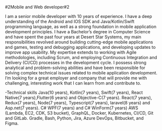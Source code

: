 #2Mobile and Web developer#2

I am a senior mobile developer with 10 years of experience.
I have a deep understanding of the Android and IOS SDK and Java/Kotlin/Swift programming language, as well as a strong foundation in mobile application development principles.
I have a Bachelor’s degree in Computer Science and have spent the past four years at Desert Star Systems, my main responsibilities revolved around building cutting-edge mobile applications and games, testing and debugging applications, and developing updates to improve app usability.
My expertise extends to working with Agile methodologies, including Scrum, and employing Continuous Integration and Delivery (CI/CD) processes in the development cycle. I possess strong analytical and problem-solving abilities and have been responsible for solving complex technical issues related to mobile application development.
I’m looking for a great employer and company that will provide me with challenging, interesting work that I can learn from and contribute to.

-Technical skills
Java(10 years), Kotlin(7 years), Swift(7 years), React Native(7 years),Flutter(6 years) and Objective-C(7 years).
React(7 years), Redux(7 years), Node(7 years), Typescript(7 years), laravel(8 years) and Asp.net(7 years).
C# WPF(7 years) and C# WinForm(7 years)
AWS (Lambda, EC2, CDK, S3 bucket), GraphQL, Docker, Kubernetes, CI/CD, Git and GitLab.
Gradle, Bash, Python, Jira, Azure DevOps, Bitbucket, and Figma.


